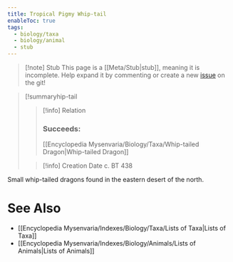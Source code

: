 ```yaml
---
title: Tropical Pigmy Whip-tail
enableToc: true
tags:
  - biology/taxa
  - biology/animal
  - stub
---
```


> [!note] Stub
> This page is a [[Meta/Stub|stub]], meaning it is incomplete. Help expand it by commenting or create a new [issue](https://github.com/RagtimeGal/quartz--encyclopedia-mysenvaria/issues/new/choose) on the git!


> [!summary[](Meta/Stubs.md)hip-tail
> > [!info] Relation
> > ### Succeeds:
> > [[Encyclopedia Mysenvaria/Biology/Taxa/Whip-tailed Dragon|Whip-tailed Dragon]]
>
> > [!info] Creation Date
> > c. BT 438

Small whip-tailed dragons found in the eastern desert of the north.

# See Also
- [[Encyclopedia Mysenvaria/Indexes/Biology/Taxa/Lists of Taxa|Lists of Taxa]]
- [[Encyclopedia Mysenvaria/Indexes/Biology/Animals/Lists of Animals|Lists of Animals]]
